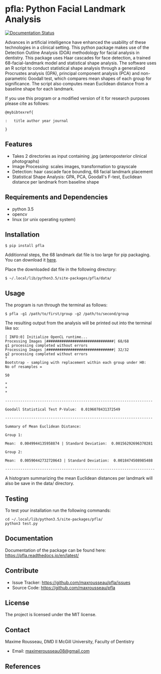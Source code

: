 pfla: Python Facial Landmark Analysis
=====================================

<a href='https://pfla.readthedocs.io/en/latest/?badge=latest'>
    <img src='//readthedocs.org/projects/pfla/badge/?version=latest' alt='Documentation Status' />
</a>

Advances in artificial intelligence have enhanced the usability of these
technologies in a clinical setting. This python package makes use of the
Detection Outline Analysis (DOA) methodology for facial analysis in
dentistry. This package uses Haar cascades for face detection, a trained
68-facial-landmark model and statistical shape analysis. The software
uses an R script to conduct statistical shape analysis through a
generalized Procrustes analysis (GPA), principal component analysis
(PCA) and non-parametric Goodall test, which compares mean shapes of
each group for significance. The script also computes mean Euclidean
distance from a baseline shape for each landmark.

If you use this program or a modified version of it for research purposes please cite as follows:

    @mybibtexref{

    :   title author year journal

    }

Features
--------

-   Takes 2 directories as input containing .jpg (anteroposterior
    clinical photographs)
-   Image Processing: scales images, transformation to grayscale
-   Detection: haar cascade face bounding, 68 facial landmark placement
-   Statistical Shape Analysis: GPA, PCA, Goodall's F-test, Euclidean
    distance per landmark from baseline shape

Requirements and Dependencies
-----------------------------

-   python 3.5
-   opencv
-   linux (or unix operating system)

Installation
------------

```shell
$ pip install pfla
```


Additionnal steps, the 68 landmark dat file is too large for pip packaging.
You can download it [here](pfla/data/shape_predictor_68_face_landmarks.dat).


Place the downloaded dat file in the following directory:

```shell
$ ~/.local/lib/python3.5/site-packages/pfla/data/
```

Usage
-----

The program is run through the terminal as follows:

```shell
$ pfla -g1 /path/to/first/group -g2 /path/to/second/group
```

The resulting output from the analysis will be printed out into the
terminal like so:

```shell
[ INFO:0] Initialize OpenCL runtime...
Processing Images |###############################| 68/68
g1 processing completed without errors
Processing Images |###############################| 32/32
g2 processing completed without errors
*
Bootstrap - sampling with replacement within each group under H0:
No of resamples =

50

*
*
*

--------------------------------------------------------------------

Goodall Statistical Test P-Value:  0.0196078431372549

--------------------------------------------------------------------

Summary of Mean Euclidean Distance:

Group 1:

Mean:  0.0049944135958874 | Standard Deviation:  0.00156292696370281

Group 2:

Mean:  0.00590442732720643 | Standard Deviation:  0.0018474508985488

---------------------------------------------------------------------
```

A histogram summarizing the mean Euclidean distances per landmark will
also be save in the data/ directory.

Testing
-------

To test your installation run the following commands:
```shell
cd ~/.local/lib/python3.5/site-packages/pfla/
python3 test.py
```
Documentation
-------------

Documentation of the package can be found here: <https://pfla.readthedocs.io/en/latest/> 

Contribute
----------

-   Issue Tracker: <https://github.com/maxrousseau/pfla/issues>
-   Source Code: <https://github.com/maxrousseau/pfla>

License
-------

The project is licensed under the MIT license.

Contact
-------

Maxime Rousseau, DMD II McGill University, Faculty of Dentistry 
- Email: <maximerousseau08@gmail.com>

References
----------

